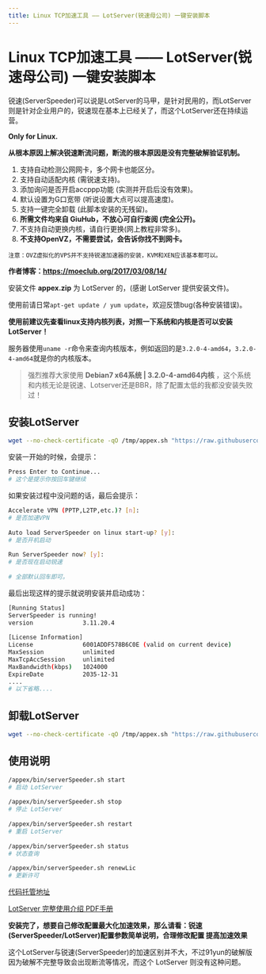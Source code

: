 ```yaml
---
title: Linux TCP加速工具 —— LotServer(锐速母公司) 一键安装脚本
---
```


# Linux TCP加速工具 —— LotServer(锐速母公司) 一键安装脚本

锐速(ServerSpeeder)可以说是LotServer的马甲，是针对民用的，而LotServer则是针对企业用户的，锐速现在基本上已经关了，而这个LotServer还在持续运营。

**Only for Linux.**

**从根本原因上解决锐速断流问题，断流的根本原因是没有完整破解验证机制。**

1. 支持自动检测公网网卡，多个网卡也能区分。
2. 支持自动适配内核 (需锐速支持)。
3. 添加询问是否开启accppp功能 (实测并开启后没有效果)。
4. 默认设置为G口宽带 (听说设置大点可以提高速度)。
5. 支持一键完全卸载 (此脚本安装的无残留)。
6. **所需文件均来自 GiuHub，不放心可自行查阅 (完全公开)。**
7. 不支持自动更换内核，请自行更换(网上教程非常多)。
8. **不支持OpenVZ，不需要尝试，会告诉你找不到网卡。**

```
注意：OVZ虚拟化的VPS并不支持锐速加速器的安装，KVM和XEN应该基本都可以。
```

**作者博客：https://moeclub.org/2017/03/08/14/**

安装文件 **appex.zip** 为 LotServer 的，(感谢 LotServer 提供安装文件)。

使用前请日常` apt-get update / yum update `，欢迎反馈bug(各种安装错误)。

**使用前建议先查看linux支持内核列表，对照一下系统和内核是否可以安装 LotServer！**

服务器使用`uname -r`命令来查询内核版本，例如返回的是`3.2.0-4-amd64`，`3.2.0-4-amd64`就是你的内核版本。

> 强烈推荐大家使用 **Debian7 x64系统 | 3.2.0-4-amd64内核** ，这个系统和内核无论是锐速、Lotserver还是BBR，除了配置太低的我都没安装失败过！

## 安装LotServer

```bash
wget --no-check-certificate -qO /tmp/appex.sh "https://raw.githubusercontent.com/0oVicero0/serverSpeeder_Install/master/appex.sh" && bash /tmp/appex.sh 'install'


```

安装一开始的时候，会提示：

```bash
Press Enter to Continue...
# 这个是提示你按回车键继续


```

如果安装过程中没问题的话，最后会提示：

```bash
Accelerate VPN (PPTP,L2TP,etc.)? [n]:
# 是否加速VPN
 
Auto load ServerSpeeder on linux start-up? [y]:
# 是否开机启动
 
Run ServerSpeeder now? [y]:
# 是否现在启动锐速
 
# 全部默认回车即可。


```

最后出现这样的提示就说明安装并启动成功：

```bash
[Running Status]
ServerSpeeder is running!
version              3.11.20.4
 
[License Information]
License              6001ADDF578B6C0E (valid on current device)
MaxSession           unlimited
MaxTcpAccSession     unlimited
MaxBandwidth(kbps)   1024000
ExpireDate           2035-12-31
....
# 以下省略....

```

## 卸载LotServer

```bash
wget --no-check-certificate -qO /tmp/appex.sh "https://raw.githubusercontent.com/0oVicero0/serverSpeeder_Install/master/appex.sh" && bash /tmp/appex.sh 'uninstall'

```

## 使用说明

```bash
/appex/bin/serverSpeeder.sh start
# 启动 LotServer
 
/appex/bin/serverSpeeder.sh stop
# 停止 LotServer
 
/appex/bin/serverSpeeder.sh restart
# 重启 LotServer
 
/appex/bin/serverSpeeder.sh status
# 状态查询
 
/appex/bin/serverSpeeder.sh renewLic
# 更新许可


```

[代码托管地址](https://github.com/0oVicero0/serverSpeeser_Install)

[LotServer 完整使用介绍 PDF手册](https://github.com/0oVicero0/serverSpeeder_Install/blob/master/lotServer.pdf)

**安装完了，想要自己修改配置最大化加速效果，那么请看：锐速(ServerSpeeder/LotServer)配置参数简单说明，合理修改配置 提高加速效果**

这个LotServer与锐速(ServerSpeeder)的加速区别并不大，不过91yun的破解版因为破解不完整导致会出现断流等情况，而这个 LotServer 则没有这种问题。